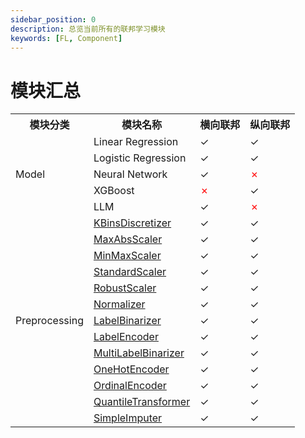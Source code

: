 ```yaml
---
sidebar_position: 0
description: 总览当前所有的联邦学习模块
keywords: [FL, Component]
---
```

# 模块汇总

<table>
    <tr>
        <th>模块分类</th>
        <th>模块名称</th>
        <th>横向联邦</th>
        <th>纵向联邦</th>
    </tr>
    <tr>
        <td rowspan="5">Model</td>
        <td>Linear Regression</td>
        <td>&#x2713;</td>
        <td>&#x2713;</td>
    </tr>
    <tr>
        <td>Logistic Regression</td>
        <td>&#x2713;</td>
        <td>&#x2713;</td>
    </tr>
    <tr>
        <td>Neural Network</td>
        <td>&#x2713;</td>
        <td><font color="red">&#x2717;</font></td>
    </tr>
    <tr>
        <td>XGBoost</td>
        <td><font color="red">&#x2717;</font></td>
        <td>&#x2713;</td>
    </tr>
    <tr>
        <td>LLM</td>
        <td>&#x2713;</td>
        <td><font color="red">&#x2717;</font></td>
    </tr>
    <tr>
        <td rowspan="13">Preprocessing</td>
        <td><a href="https://scikit-learn.org/stable/modules/generated/sklearn.preprocessing.KBinsDiscretizer.html">KBinsDiscretizer</a></td>
        <td>&#x2713;</td>
        <td>&#x2713;</td>
    </tr>
    <tr>
        <td><a href="https://scikit-learn.org/stable/modules/generated/sklearn.preprocessing.MaxAbsScaler.html">MaxAbsScaler</a></td>
        <td>&#x2713;</td>
        <td>&#x2713;</td>
    </tr>
    <tr>
        <td><a href="https://scikit-learn.org/stable/modules/generated/sklearn.preprocessing.MinMaxScaler.html">MinMaxScaler</a></td>
        <td>&#x2713;</td>
        <td>&#x2713;</td>
    </tr>
    <tr>
        <td><a href="https://scikit-learn.org/stable/modules/generated/sklearn.preprocessing.StandardScaler.html">StandardScaler</a></td>
        <td>&#x2713;</td>
        <td>&#x2713;</td>
    </tr>
    <tr>
        <td><a href="https://scikit-learn.org/stable/modules/generated/sklearn.preprocessing.RobustScaler.html">RobustScaler</a></td>
        <td>&#x2713;</td>
        <td>&#x2713;</td>
    </tr>
    <tr>
        <td><a href="https://scikit-learn.org/stable/modules/generated/sklearn.preprocessing.Normalizer.html">Normalizer</a></td>
        <td>&#x2713;</td>
        <td>&#x2713;</td>
    </tr>
    <tr>
        <td><a href="https://scikit-learn.org/stable/modules/generated/sklearn.preprocessing.LabelBinarizer.html">LabelBinarizer</a></td>
        <td>&#x2713;</td>
        <td>&#x2713;</td>
    </tr>
    <tr>
        <td><a href="https://scikit-learn.org/stable/modules/generated/sklearn.preprocessing.LabelEncoder.html">LabelEncoder</a></td>
        <td>&#x2713;</td>
        <td>&#x2713;</td>
    </tr>
    <tr>
        <td><a href="https://scikit-learn.org/stable/modules/generated/sklearn.preprocessing.MultiLabelBinarizer.html">MultiLabelBinarizer</a></td>
        <td>&#x2713;</td>
        <td>&#x2713;</td>
    </tr>
    <tr>
        <td><a href="https://scikit-learn.org/stable/modules/generated/sklearn.preprocessing.OneHotEncoder.html">OneHotEncoder</a></td>
        <td>&#x2713;</td>
        <td>&#x2713;</td>
    </tr>
    <tr>
        <td><a href="https://scikit-learn.org/stable/modules/generated/sklearn.preprocessing.OrdinalEncoder.html">OrdinalEncoder</a></td>
        <td>&#x2713;</td>
        <td>&#x2713;</td>
    </tr>
    <tr>
        <td><a href="https://scikit-learn.org/stable/modules/generated/sklearn.preprocessing.QuantileTransformer.html">QuantileTransformer</a></td>
        <td>&#x2713;</td>
        <td>&#x2713;</td>
    </tr>
    <tr>
        <td><a href="https://scikit-learn.org/stable/modules/generated/sklearn.impute.SimpleImputer.html">SimpleImputer</a></td>
        <td>&#x2713;</td>
        <td>&#x2713;</td>
    </tr>
</table>
